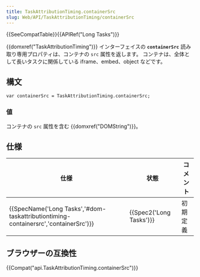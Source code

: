 ```yaml
---
title: TaskAttributionTiming.containerSrc
slug: Web/API/TaskAttributionTiming/containerSrc
---
```


{{SeeCompatTable}}{{APIRef("Long Tasks")}}

{{domxref("TaskAttributionTiming")}} インターフェイスの **`containerSrc`** 読み取り専用プロパティは、コンテナの `src` 属性を返します。 コンテナは、全体として長いタスクに関係している iframe、embed、object などです。

## 構文

```
var containerSrc = TaskAttributionTiming.containerSrc;
```

### 値

コンテナの `src` 属性を含む {{domxref("DOMString")}}。

## 仕様

| 仕様                                                                                                             | 状態                             | コメント |
| ---------------------------------------------------------------------------------------------------------------- | -------------------------------- | -------- |
| {{SpecName('Long Tasks','#dom-taskattributiontiming-containersrc','containerSrc')}} | {{Spec2('Long Tasks')}} | 初期定義 |

## ブラウザーの互換性

{{Compat("api.TaskAttributionTiming.containerSrc")}}
